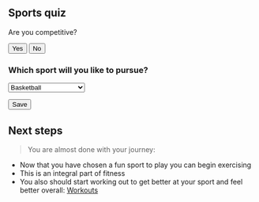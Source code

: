 <h2>Sports quiz</h2>
<div id="question1">
<p>Are you competitive?</p>
<button onclick="answer(true)">Yes</button>
<button onclick="answer(false)">No</button>
</div>
<div id="question2" style="display: none">
<p>Do you want to play with a ball?</p>
<button onclick="answer(true)">Yes</button>
<button onclick="answer(false)">No</button>
</div>
<div id="question3" style="display: none">
<p>Do you like contact sports?</p>
<button onclick="answer(true)">Yes</button>
<button onclick="answer(false)">No</button>
</div>
<div id="question4" style="display: none">
<p>Do you want to play outside?</p>
<button onclick="answer(true)">Yes</button>
<button onclick="answer(false)">No</button>
</div>
<div id="question5" style="display: none">
<p>Do you want to play on a team?</p>
<button onclick="answer(true)">Yes</button>
<button onclick="answer(false)">No</button>
</div>
<div id="question6" style="display: none">
<p>Do you want your sport to involve running?</p>
<button onclick="answer(true)">Yes</button>
<button onclick="answer(false)">No</button>
</div>
<div id="result" style="display: none"></div>


<h3>Which sport will you like to pursue?</h3>
<select>
   <option>Basketball</option>
   <option>Soccer</option>
   <option>Baseball</option>
   <option>Football</option>
   <option>Volleyball</option>
   <option>Running</option>
   <option>Swimming</option>
   <option>Gymnastics</option>
   <option>Tennis</option>
   <option>Track and Field</option>
   <option>Golf</option>
   <option>Bowling</option>
   <option>Frisbee</option>
   <option>Hiking</option>
   <option>Yoga</option>
   <option>Meditation</option>
   <option>Ultimate Frisbee</option>
   <option>Beach Volleyball</option>
   <option>Indoor Soccer</option>
   <option>Indoor Volleyball</option>
   <option>Indoor Track and Field</option>
   <option>Rock Climbing</option>
   <option>Camping</option>
   <option>Rugby</option>
   <option>Hockey</option>
   <option>Lacrosse</option>
   <option>Wresling</option>
   <option>Flag Football</option>
   <option>Touch Football</option>
</select>


<button>Save</button>


<script>
// sports list
var sportsList = ["basketball", "soccer", "baseball", "football", "volleyball", "running", "swimming", "gymnastics", "tennis", "track and field", "golf", "bowling", "frisbee", "hiking", "yoga", "meditation", "ultimate frisbee", "beach volleyball", "indoor soccer", "indoor volleyball", "indoor track and field", "rock climbing", "camping", "rugby", "hockey", "lacrosse", "wrestling", "flag football", "touch football"];
// sets what question you are one
var currentQuestion = 1;
// Array for the answer to the questions
var answers = [];
// function for the questions
function answer(response) {
  // finds what answer it is on and hids it or unhides it
  answers[currentQuestion - 1] = response;
  document.getElementById("question" + currentQuestion).style.display = "none";
  currentQuestion++;
  if(currentQuestion <= 6) {
    document.getElementById("question" + currentQuestion).style.display = "block";
  } else {
    removeSports(answers[0], answers[1], answers[2], answers[3], answers[4], answers[5]);
    document.getElementById("result").style.display = "block";
    document.getElementById("result").innerHTML = "Based on your answers, we recommend the following sports: " + sportsList.join(", ");
  }
}




// function to remove sports from the list
function removeSports(isCompetitive, wantsBall, likesContact, wantsOutside, wantsTeam, wantsRunning) {
if (!isCompetitive) {
  // Using the array that the user has made uses the ! as a sort of not operator and makes a sport function inside the filter to either exlucde or keep sports
  sportsList = sportsList.filter(sport => sport !== "basketball" && sport !== "soccer" && sport !== "baseball" && sport !== "football" && sport !== "volleyball" && sport !== "swimming" && sport !== "gymnastics" && sport !== "tennis" );
}
// Goes through the same process for the rest of the if statments
if (!wantsBall) {
  sportsList = sportsList.filter(sport => sport !== "basketball" && sport !== "soccer" && sport !== "baseball" && sport !== "football" && sport !== "volleyball" && sport !== "golf" && sport !== "bowling" && sport !== "frisbee" );
}
if (!likesContact) {
  sportsList = sportsList.filter(sport => sport !== "football" && sport !== "rugby" && sport !== "hockey" && sport !== "lacrosse" && sport !== "wrestling" );
}
if (!wantsOutside) {
  sportsList = sportsList.filter(sport => sport !== "soccer" && sport !== "baseball" && sport !== "football" && sport !== "ultimate frisbee" && sport !== "beach volleyball" && sport !== "hiking" && sport !== "rock climbing" && sport !== "camping" );
}
if (!wantsTeam) {
  sportsList = sportsList.filter(sport => sport !== "basketball" && sport !== "soccer" && sport !== "baseball" && sport !== "football" && sport !== "frisbee" && sport !== "ultimate frisbee" && sport !== "beach volleyball" && sport !== "indoor soccer" && sport !== "indoor volleyball" && sport !== "rugby" && sport !== "hockey" && sport !== "lacrosse" );
}
if (!wantsRunning) {
  sportsList = sportsList.filter(sport => sport !== "soccer" && sport !== "baseball" && sport !== "football" && sport !== "running" && sport !== "track and field" && sport !== "frisbee" && sport !== "indoor soccer" && sport !== "indoor track and field" && sport !== "rugby" && sport !== "lacrosse" && sport !== "flag football" && sport !== "touch football" );
}
if (isCompetitive) {
  // Using the array that the user has made uses the ! as a sort of not operator and makes a sport function inside the filter to either exlucde or keep sports
  sportsList = sportsList.filter(sport => sport !== "golf" && sport !== "bowling" && sport !== "frisbee" && sport !== "hiking" && sport !== "meditation" && sport !== "ultimate frisbee" && sport !== "indoor volleyball" && sport !== "camping" );
}
// Goes through the same process for the rest of the if statments
if (wantsBall) {
  sportsList = sportsList.filter(sport => sport !== "running" && sport !== "swimming" && sport !== "gymnastics" && sport !== "hiking" && sport !== "track and field" && sport !== "yoga" && sport !== "meditation" && sport !== "indoor track and field" && sport !== "rock climbing" && sport !== "camping" && sport !== "wrestling" );
}
if (likesContact) {
  sportsList = sportsList.filter(sport => sport !== "swimming" && sport !== "running" && sport !== "gymnastics" && sport !== "tennis" && sport !== "track and field" && sport !== "golf" && sport !== "bowling" && sport !== "hiking" && sport !== "yoga" && sport !== "meditation" && sport !== "indoor track and field" );
}
if (wantsOutside) {
  sportsList = sportsList.filter(sport => sport !== "bowling" && sport !== "indoor soccer" && sport !== "indoor volleyball" && sport !== "indoor track and field" && sport !== "hockey" && sport !== "wrestling");
}
if (wantsTeam) {
  sportsList = sportsList.filter(sport => sport !== "golf" && sport !== "hiking" && sport !== "yoga" && sport !== "meditation" && sport !== "rock climbing" && sport !== "camping");
}
if (wantsRunning) {
  sportsList = sportsList.filter(sport => sport !== "swimming" && sport !== "golf" && sport !== "bowling" && sport !== "hiking" && sport !== "yoga" && sport !== "meditation" && sport !== "rock climbing" && sport !== "camping" && sport !== "wrestling" );
}
}
// The result of the function
document.getElementById("result").innerHTML = "Based on your answers, we recommend the following sports: " + sportsList.join(", ");

</script>

## Next steps
> You are almost done with your journey:
- Now that you have chosen a fun sport to play you can begin exercising
- This is an integral part of fitness
- You also should start working out to get better at your sport and feel better overall: [Workouts](https://jakewarren2414.github.io/dolphins2/workout)
<div style="padding: 150px;">
</div>



